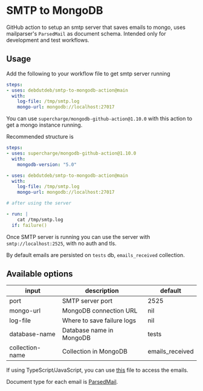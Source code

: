# SMTP to MongoDB

GitHub action to setup an smtp server that saves emails to mongo, uses mailparser's `ParsedMail` as document schema. Intended only for development and test workflows.

## Usage

Add the following to your workflow file to get smtp server running

```yaml
steps:
- uses: debdutdeb/smtp-to-mongodb-action@main
  with:
    log-file: /tmp/smtp.log
    mongo-url: mongodb://localhost:27017
```

You can use `supercharge/mongodb-github-action@1.10.0` with this action to get a mongo instance running.

Recommended structure is

```yaml
steps:
- uses: supercharge/mongodb-github-action@1.10.0
  with:
    mongodb-version: "5.0"

- uses: debdutdeb/smtp-to-mongodb-action@main
  with:
    log-file: /tmp/smtp.log
    mongo-url: mongodb://localhost:27017

# after using the server

- run: |
    cat /tmp/smtp.log
  if: failure()
```

Once SMTP server is running you can use the server with `smtp://localhost:2525`, with no auth and tls. 

By default emails are persisted on `tests` db, `emails_received` collection.

## Available options

| input           | description                | default         |
|-----------------|----------------------------|-----------------|
| port            | SMTP server port           | 2525            |
| mongo-url       | MongoDB connection URL     | nil             |
| log-file        | Where to save failure logs | nil             |
| database-name   | Database name in MongoDB   | tests           |
| collection-name | Collection in MongoDB      | emails_received |

If using TypeScript/JavaScript, you can use [this](./models/model.ts) file to access the emails.

Document type for each email is [ParsedMail](https://github.com/DefinitelyTyped/DefinitelyTyped/blob/3a0f118ba93f54936d281608c0666e1104b67fc8/types/mailparser/index.d.ts#L171).
